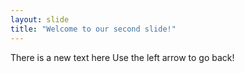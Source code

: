 ```yaml
---
layout: slide
title: "Welcome to our second slide!"
---
```

There is a new text here
Use the left arrow to go back!
